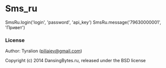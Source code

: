 Sms_ru
=======


SmsRu.login('login', 'password', 'api_key')
SmsRu.message('79630000001', 'Привет')

### License

Author: Tyralion (piliaiev@gmail.com)

Copyright (c) 2014 DansingBytes.ru, released under the BSD license
